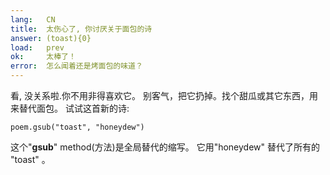 ```yaml
---
lang:   CN
title:  太伤心了, 你讨厌关于面包的诗
answer: (toast){0}
load:   prev
ok:     太棒了！
error:  怎么闻着还是烤面包的味道？
---
```


看, 没关系啦.你不用非得喜欢它。 别客气，把它扔掉。找个甜瓜或其它东西，用来替代面包。 试试这首新的诗:

    poem.gsub("toast", "honeydew")

这个"__gsub__" method(方法)是全局替代的缩写。 它用"honeydew" 替代了所有的 "toast" 。

